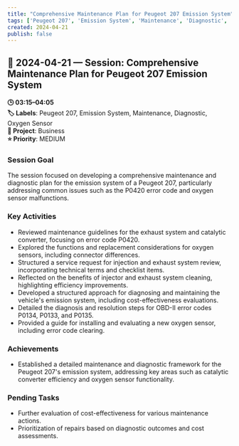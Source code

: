 ```yaml
---
title: "Comprehensive Maintenance Plan for Peugeot 207 Emission System"
tags: ['Peugeot 207', 'Emission System', 'Maintenance', 'Diagnostic', 'Oxygen Sensor']
created: 2024-04-21
publish: false
---
```


## 📅 2024-04-21 — Session: Comprehensive Maintenance Plan for Peugeot 207 Emission System

**🕒 03:15–04:05**  
**🏷️ Labels**: Peugeot 207, Emission System, Maintenance, Diagnostic, Oxygen Sensor  
**📂 Project**: Business  
**⭐ Priority**: MEDIUM  


### Session Goal
The session focused on developing a comprehensive maintenance and diagnostic plan for the emission system of a Peugeot 207, particularly addressing common issues such as the P0420 error code and oxygen sensor malfunctions.

### Key Activities
- Reviewed maintenance guidelines for the exhaust system and catalytic converter, focusing on error code P0420.
- Explored the functions and replacement considerations for oxygen sensors, including connector differences.
- Structured a service request for injection and exhaust system review, incorporating technical terms and checklist items.
- Reflected on the benefits of injector and exhaust system cleaning, highlighting efficiency improvements.
- Developed a structured approach for diagnosing and maintaining the vehicle's emission system, including cost-effectiveness evaluations.
- Detailed the diagnosis and resolution steps for OBD-II error codes P0134, P0133, and P0135.
- Provided a guide for installing and evaluating a new oxygen sensor, including error code clearing.

### Achievements
- Established a detailed maintenance and diagnostic framework for the Peugeot 207's emission system, addressing key areas such as catalytic converter efficiency and oxygen sensor functionality.

### Pending Tasks
- Further evaluation of cost-effectiveness for various maintenance actions.
- Prioritization of repairs based on diagnostic outcomes and cost assessments.
